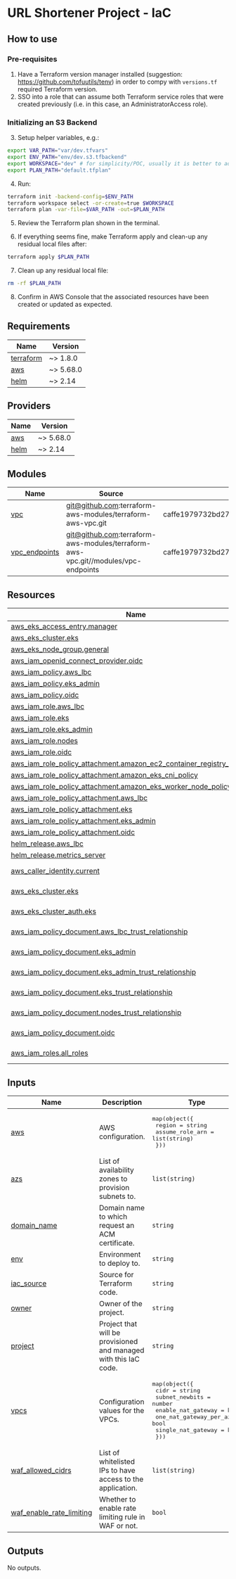 # URL Shortener Project - IaC

## How to use

### Pre-requisites

1. Have a Terraform version manager installed (suggestion: https://github.com/tofuutils/tenv) in order to compy with `versions.tf` required Terraform version.
2. SSO into a role that can assume both Terraform service roles that were created previously (i.e. in this case, an AdministratorAccess role).

### Initializing an S3 Backend

3. Setup helper variables, e.g.:

```bash
export VAR_PATH="var/dev.tfvars"
export ENV_PATH="env/dev.s3.tfbackend"
export WORKSPACE="dev" # for simplicity/POC, usually it is better to add more information in name
export PLAN_PATH="default.tfplan"
```

4. Run: 

```bash
terraform init -backend-config=$ENV_PATH
terraform workspace select -or-create=true $WORKSPACE
terraform plan -var-file=$VAR_PATH -out=$PLAN_PATH
```

5. Review the Terraform plan shown in the terminal.

6. If everything seems fine, make Terraform apply and clean-up any residual local files after:

```bash
terraform apply $PLAN_PATH
```

7. Clean up any residual local file:

```bash
rm -rf $PLAN_PATH
```

8. Confirm in AWS Console that the associated resources have been created or updated as expected.

<!-- BEGIN_TF_DOCS -->
## Requirements

| Name | Version |
|------|---------|
| <a name="requirement_terraform"></a> [terraform](#requirement\_terraform) | ~> 1.8.0 |
| <a name="requirement_aws"></a> [aws](#requirement\_aws) | ~> 5.68.0 |
| <a name="requirement_helm"></a> [helm](#requirement\_helm) | ~> 2.14 |

## Providers

| Name | Version |
|------|---------|
| <a name="provider_aws"></a> [aws](#provider\_aws) | ~> 5.68.0 |
| <a name="provider_helm"></a> [helm](#provider\_helm) | ~> 2.14 |

## Modules

| Name | Source | Version |
|------|--------|---------|
| <a name="module_vpc"></a> [vpc](#module\_vpc) | git@github.com:terraform-aws-modules/terraform-aws-vpc.git | caffe1979732bd2771d2c240e6ee7c63dc3f308d |
| <a name="module_vpc_endpoints"></a> [vpc\_endpoints](#module\_vpc\_endpoints) | git@github.com:terraform-aws-modules/terraform-aws-vpc.git//modules/vpc-endpoints | caffe1979732bd2771d2c240e6ee7c63dc3f308d |

## Resources

| Name | Type |
|------|------|
| [aws_eks_access_entry.manager](https://registry.terraform.io/providers/hashicorp/aws/latest/docs/resources/eks_access_entry) | resource |
| [aws_eks_cluster.eks](https://registry.terraform.io/providers/hashicorp/aws/latest/docs/resources/eks_cluster) | resource |
| [aws_eks_node_group.general](https://registry.terraform.io/providers/hashicorp/aws/latest/docs/resources/eks_node_group) | resource |
| [aws_iam_openid_connect_provider.oidc](https://registry.terraform.io/providers/hashicorp/aws/latest/docs/resources/iam_openid_connect_provider) | resource |
| [aws_iam_policy.aws_lbc](https://registry.terraform.io/providers/hashicorp/aws/latest/docs/resources/iam_policy) | resource |
| [aws_iam_policy.eks_admin](https://registry.terraform.io/providers/hashicorp/aws/latest/docs/resources/iam_policy) | resource |
| [aws_iam_policy.oidc](https://registry.terraform.io/providers/hashicorp/aws/latest/docs/resources/iam_policy) | resource |
| [aws_iam_role.aws_lbc](https://registry.terraform.io/providers/hashicorp/aws/latest/docs/resources/iam_role) | resource |
| [aws_iam_role.eks](https://registry.terraform.io/providers/hashicorp/aws/latest/docs/resources/iam_role) | resource |
| [aws_iam_role.eks_admin](https://registry.terraform.io/providers/hashicorp/aws/latest/docs/resources/iam_role) | resource |
| [aws_iam_role.nodes](https://registry.terraform.io/providers/hashicorp/aws/latest/docs/resources/iam_role) | resource |
| [aws_iam_role.oidc](https://registry.terraform.io/providers/hashicorp/aws/latest/docs/resources/iam_role) | resource |
| [aws_iam_role_policy_attachment.amazon_ec2_container_registry_read_only](https://registry.terraform.io/providers/hashicorp/aws/latest/docs/resources/iam_role_policy_attachment) | resource |
| [aws_iam_role_policy_attachment.amazon_eks_cni_policy](https://registry.terraform.io/providers/hashicorp/aws/latest/docs/resources/iam_role_policy_attachment) | resource |
| [aws_iam_role_policy_attachment.amazon_eks_worker_node_policy](https://registry.terraform.io/providers/hashicorp/aws/latest/docs/resources/iam_role_policy_attachment) | resource |
| [aws_iam_role_policy_attachment.aws_lbc](https://registry.terraform.io/providers/hashicorp/aws/latest/docs/resources/iam_role_policy_attachment) | resource |
| [aws_iam_role_policy_attachment.eks](https://registry.terraform.io/providers/hashicorp/aws/latest/docs/resources/iam_role_policy_attachment) | resource |
| [aws_iam_role_policy_attachment.eks_admin](https://registry.terraform.io/providers/hashicorp/aws/latest/docs/resources/iam_role_policy_attachment) | resource |
| [aws_iam_role_policy_attachment.oidc](https://registry.terraform.io/providers/hashicorp/aws/latest/docs/resources/iam_role_policy_attachment) | resource |
| [helm_release.aws_lbc](https://registry.terraform.io/providers/hashicorp/helm/latest/docs/resources/release) | resource |
| [helm_release.metrics_server](https://registry.terraform.io/providers/hashicorp/helm/latest/docs/resources/release) | resource |
| [aws_caller_identity.current](https://registry.terraform.io/providers/hashicorp/aws/latest/docs/data-sources/caller_identity) | data source |
| [aws_eks_cluster.eks](https://registry.terraform.io/providers/hashicorp/aws/latest/docs/data-sources/eks_cluster) | data source |
| [aws_eks_cluster_auth.eks](https://registry.terraform.io/providers/hashicorp/aws/latest/docs/data-sources/eks_cluster_auth) | data source |
| [aws_iam_policy_document.aws_lbc_trust_relationship](https://registry.terraform.io/providers/hashicorp/aws/latest/docs/data-sources/iam_policy_document) | data source |
| [aws_iam_policy_document.eks_admin](https://registry.terraform.io/providers/hashicorp/aws/latest/docs/data-sources/iam_policy_document) | data source |
| [aws_iam_policy_document.eks_admin_trust_relationship](https://registry.terraform.io/providers/hashicorp/aws/latest/docs/data-sources/iam_policy_document) | data source |
| [aws_iam_policy_document.eks_trust_relationship](https://registry.terraform.io/providers/hashicorp/aws/latest/docs/data-sources/iam_policy_document) | data source |
| [aws_iam_policy_document.nodes_trust_relationship](https://registry.terraform.io/providers/hashicorp/aws/latest/docs/data-sources/iam_policy_document) | data source |
| [aws_iam_policy_document.oidc](https://registry.terraform.io/providers/hashicorp/aws/latest/docs/data-sources/iam_policy_document) | data source |
| [aws_iam_roles.all_roles](https://registry.terraform.io/providers/hashicorp/aws/latest/docs/data-sources/iam_roles) | data source |

## Inputs

| Name | Description | Type | Default | Required |
|------|-------------|------|---------|:--------:|
| <a name="input_aws"></a> [aws](#input\_aws) | AWS configuration. | <pre>map(object({<br/>    region          = string<br/>    assume_role_arn = list(string)<br/>  }))</pre> | n/a | yes |
| <a name="input_azs"></a> [azs](#input\_azs) | List of availability zones to provision subnets to. | `list(string)` | n/a | yes |
| <a name="input_domain_name"></a> [domain\_name](#input\_domain\_name) | Domain name to which request an ACM certificate. | `string` | `"carolinelds.com"` | no |
| <a name="input_env"></a> [env](#input\_env) | Environment to deploy to. | `string` | n/a | yes |
| <a name="input_iac_source"></a> [iac\_source](#input\_iac\_source) | Source for Terraform code. | `string` | `"github.com/carolinelds/url-shortener"` | no |
| <a name="input_owner"></a> [owner](#input\_owner) | Owner of the project. | `string` | `"carolinelds"` | no |
| <a name="input_project"></a> [project](#input\_project) | Project that will be provisioned and managed with this IaC code. | `string` | `"shortly"` | no |
| <a name="input_vpcs"></a> [vpcs](#input\_vpcs) | Configuration values for the VPCs. | <pre>map(object({<br/>    cidr                   = string<br/>    subnet_newbits         = number<br/>    enable_nat_gateway     = bool<br/>    one_nat_gateway_per_az = bool<br/>    single_nat_gateway     = bool<br/>  }))</pre> | n/a | yes |
| <a name="input_waf_allowed_cidrs"></a> [waf\_allowed\_cidrs](#input\_waf\_allowed\_cidrs) | List of whitelisted IPs to have access to the application. | `list(string)` | `[]` | no |
| <a name="input_waf_enable_rate_limiting"></a> [waf\_enable\_rate\_limiting](#input\_waf\_enable\_rate\_limiting) | Whether to enable rate limiting rule in WAF or not. | `bool` | `true` | no |

## Outputs

No outputs.
<!-- END_TF_DOCS -->

